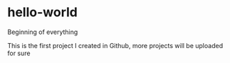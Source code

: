 # hello-world
Beginning of everything

This is the first project I created in Github, more projects will be uploaded for sure
